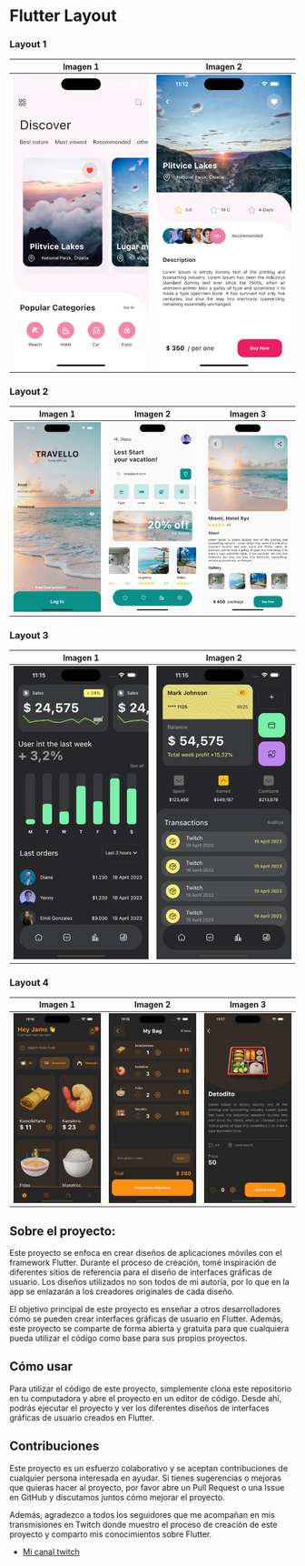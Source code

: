 # Flutter Layout

### Layout 1

| Imagen 1 | Imagen 2 |
| --- | --- |
| <img src="/assets/images/screenshots/layout_1.png" width="300"> | <img src="/assets/images/screenshots/layout_1_1.png" width="300"> |

### Layout 2

| Imagen 1 | Imagen 2 | Imagen 3 |
| --- | --- | --- |
| <img src="/assets/images/screenshots/layout_2.png" width="300"> | <img src="/assets/images/screenshots/layout_2_1.png" width="300"> | <img src="/assets/images/screenshots/layout_2_2.png" width="300"> |

### Layout 3

| Imagen 1 | Imagen 2 |
| --- | --- |
| <img src="/assets/images/screenshots/layout_3.png" width="300"> | <img src="/assets/images/screenshots/layout_3_1.png" width="300"> |

### Layout 4

| Imagen 1 | Imagen 2 | Imagen 3 |
| --- | --- | --- |
| <img src="/assets/images/screenshots/layout_4.png" width="300"> | <img src="/assets/images/screenshots/layout_4_1.png" width="300"> | <img src="/assets/images/screenshots/layout_4_2.png" width="300"> |


## Sobre el proyecto:

Este proyecto se enfoca en crear diseños de aplicaciones móviles con el framework Flutter. Durante el proceso de creación, tomé inspiración de diferentes sitios de referencia para el diseño de interfaces gráficas de usuario. Los diseños utilizados no son todos de mi autoría, por lo que en la app se enlazarán a los creadores originales de cada diseño.

El objetivo principal de este proyecto es enseñar a otros desarrolladores cómo se pueden crear interfaces gráficas de usuario en Flutter. Además, este proyecto se comparte de forma abierta y gratuita para que cualquiera pueda utilizar el código como base para sus propios proyectos.

## Cómo usar
Para utilizar el código de este proyecto, simplemente clona este repositorio en tu computadora y abre el proyecto en un editor de código. Desde ahí, podrás ejecutar el proyecto y ver los diferentes diseños de interfaces gráficas de usuario creados en Flutter.

## Contribuciones
Este proyecto es un esfuerzo colaborativo y se aceptan contribuciones de cualquier persona interesada en ayudar. Si tienes sugerencias o mejoras que quieras hacer al proyecto, por favor abre un Pull Request o una Issue en GitHub y discutamos juntos cómo mejorar el proyecto.

Además, agradezco a todos los seguidores que me acompañan en mis transmisiones en Twitch donde muestro el proceso de creación de este proyecto y comparto mis conocimientos sobre Flutter.

- [Mi canal twitch](https://www.twitch.tv/noorthn)